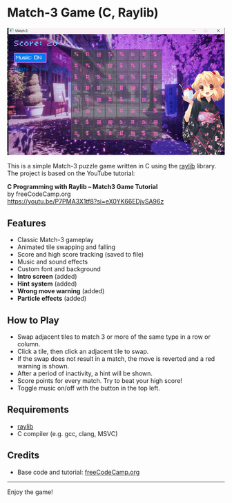 # Match-3 Game (C, Raylib)

![ss](image.png)

This is a simple Match-3 puzzle game written in C using the [raylib](https://www.raylib.com/) library. The project is based on the YouTube tutorial:

**C Programming with Raylib – Match3 Game Tutorial**  
by freeCodeCamp.org  
https://youtu.be/P7PMA3X1tf8?si=eX0YK66EDjvSA96z

## Features
- Classic Match-3 gameplay
- Animated tile swapping and falling
- Score and high score tracking (saved to file)
- Music and sound effects
- Custom font and background
- **Intro screen** (added)
- **Hint system** (added)
- **Wrong move warning** (added)
- **Particle effects** (added)

## How to Play
- Swap adjacent tiles to match 3 or more of the same type in a row or column.
- Click a tile, then click an adjacent tile to swap.
- If the swap does not result in a match, the move is reverted and a red warning is shown.
- After a period of inactivity, a hint will be shown.
- Score points for every match. Try to beat your high score!
- Toggle music on/off with the button in the top left.

## Requirements
- [raylib](https://www.raylib.com/) 
- C compiler (e.g. gcc, clang, MSVC)


## Credits
- Base code and tutorial: [freeCodeCamp.org](https://www.youtube.com/@freecodecamp)

---
Enjoy the game!
